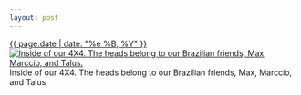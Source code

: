 ```yaml
---
layout: post
---
```


<p>
  <time><a href="/142">{{ page.date | date: "%e %B, %Y" }}</a></time>
  <a href="/142"><img src="{{ site.assets_url }}/142-640.jpg" srcset="{{ site.assets_url }}/142-1280.jpg 1280w, {{ site.assets_url }}/142-960.jpg 960w, {{ site.assets_url }}/142-640.jpg 640w, {{ site.assets_url }}/142-320.jpg 320w" sizes="(min-width: 700px) 50vw, calc(100vw - 2rem)" alt="Inside of our 4X4. The heads belong to our Brazilian friends, Max, Marccio, and Talus." /></a>
  <span>Inside of our 4X4. The heads belong to our Brazilian friends, Max, Marccio, and Talus.</span>
</p>
